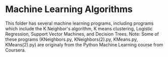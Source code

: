 # Machine Learning Algorithms

This folder has several machine learning programs, including programs which include the K Neighbor's algorithm, K means clustering, Logistic Regression, Support Vector Machines, and Decision Trees. Note: Some of these programs (KNeighbors.py, KNeighbors(2).py, KMeans.py, KMeans(2).py) are originaly from the Python Machine Learning course from Coursera. 
